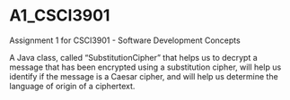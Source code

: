# A1_CSCI3901

Assignment 1 for CSCI3901 - Software Development Concepts

A Java class, called “SubstitutionCipher” that helps us to decrypt a message that has been  encrypted using a substitution cipher, will help us identify if the message is a Caesar cipher, and  will help us determine the language of origin of a ciphertext.
